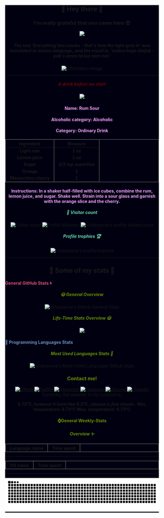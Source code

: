 <div id="full-page" style="background-color:#000011;" align="center">
    <div id="greetings" align="center">
        <h2>👋 Hey there 👋</h2> 
        <h3>I'm really grateful that you came here 😎</h3>
        <!--Old One><img src="https://socialify.git.ci/nclsbayona/nclsbayona/image?description=1&font=KoHo&pattern=Charlie%20Brown&theme=Dark"-->
        <img src="https://images-wixmp-ed30a86b8c4ca887773594c2.wixmp.com/f/7ce0e5f2-a9ae-4ea5-a5fa-714282618ed8/dej05ux-cc9a89a1-a6d1-44d2-a5e4-b64511d65cfe.png?token=eyJ0eXAiOiJKV1QiLCJhbGciOiJIUzI1NiJ9.eyJzdWIiOiJ1cm46YXBwOjdlMGQxODg5ODIyNjQzNzNhNWYwZDQxNWVhMGQyNmUwIiwiaXNzIjoidXJuOmFwcDo3ZTBkMTg4OTgyMjY0MzczYTVmMGQ0MTVlYTBkMjZlMCIsIm9iaiI6W1t7InBhdGgiOiJcL2ZcLzdjZTBlNWYyLWE5YWUtNGVhNS1hNWZhLTcxNDI4MjYxOGVkOFwvZGVqMDV1eC1jYzlhODlhMS1hNmQxLTQ0ZDItYTVlNC1iNjQ1MTFkNjVjZmUucG5nIn1dXSwiYXVkIjpbInVybjpzZXJ2aWNlOmZpbGUuZG93bmxvYWQiXX0.B5VWu7Rk4_gRrQIVsLAElC-IIJNxLZksubJAEu1ejL4">
        <h5>
            The text 'Everything has cracks - that's how the light gets in' was translated to minion language, and the result is: 'midoo hego dinfob - pak's amee ta luz nam een'
        </h5>
        <img src="https://4.bp.blogspot.com/-kLGmroF-doI/VeJhCJlpeyI/AAAAAAAASK4/TRvjlSKu4nk/s1600/13.jpeg" alt="Affirmation image">
    </div>
    <hr>
    <div id="drink">
        <h5>
            <font color="#670601">
                A drink before we start
            </font>
        </h5>
        <img src="https://www.thecocktaildb.com/images/media/drink/bylfi21504886323.jpg">
        <h4>
            <font color="#F0A0FF">
                Name: Rum Sour
            </font>
        </h4>
        <h4>
            <font color="#F0A0FF">
                Alcoholic category: Alcoholic
            </font>
        </h4>
        <h4>
            <font color="#F0A0FF">
                Category: Ordinary Drink
            </font>
        </h4>
        <h4>
            <table frame="box" rules="cols">
    <thead>
        <tr>
            <th style="padding-left: 1em; padding-right: 1em; text-align: center">Ingredient</th>
            <th style="padding-left: 1em; padding-right: 1em; text-align: center">Measure</th>
        </tr>
    </thead>
    <tbody>
        <tr>
            <td style="padding-left: 1em; padding-right: 1em; text-align: center; vertical-align: top">Light rum</td>
            <td style="padding-left: 1em; padding-right: 1em; text-align: center; vertical-align: top">2 oz </td>
        </tr>
        <tr>
            <td style="padding-left: 1em; padding-right: 1em; text-align: center; vertical-align: top">Lemon juice</td>
            <td style="padding-left: 1em; padding-right: 1em; text-align: center; vertical-align: top">1 oz </td>
        </tr>
        <tr>
            <td style="padding-left: 1em; padding-right: 1em; text-align: center; vertical-align: top">Sugar</td>
            <td style="padding-left: 1em; padding-right: 1em; text-align: center; vertical-align: top">1/2 tsp superfine </td>
        </tr>
        <tr>
            <td style="padding-left: 1em; padding-right: 1em; text-align: center; vertical-align: top">Orange</td>
            <td style="padding-left: 1em; padding-right: 1em; text-align: center; vertical-align: top">1 </td>
        </tr>
        <tr>
            <td style="padding-left: 1em; padding-right: 1em; text-align: center; vertical-align: top">Maraschino cherry</td>
            <td style="padding-left: 1em; padding-right: 1em; text-align: center; vertical-align: top">1 </td>
        </tr>
    </tbody>
</table>
        </h4>
        <h4>
            <font color="#F0A0FF">
                Instructions: In a shaker half-filled with ice cubes, combine the rum, lemon juice, and sugar. Shake well. Strain into a sour glass and garnish with the orange slice and the cherry.
            </font>
        </h4>        
    </div>
    <div id="profile-info">
        <h5>
            <font color="#67d6b1">
                👀 Visitor count
            </font>
        </h5>
        <img src="https://visitor-badge-reloaded.herokuapp.com/badge?page_id=nclsbayona.visitor.badge.reloaded&color=003153&style=for-the-badge&logo=github" alt="Visitor count">
        <img src="https://img.shields.io/github/followers/nclsbayona?color=003153&logo=github&style=for-the-badge" alt="Profile followers">
        <img src="https://img.shields.io/github/last-commit/nclsbayona/nclsbayona?color=003153&logo=github&style=for-the-badge&label=Latest%20Profile%20Commit" alt="nclsbayona's profile visited count">
        <h5>
            <font color="#67d6b1">
                Profile trophies 🏆
            </font>
        </h5>
        <img src="https://github-profile-trophy.vercel.app/?username=nclsbayona&theme=dracula&no-frame=false&margin-w=5&margin-h=5&no-bg=true&column=4" alt="nclsbayona's profile trophies">
    </div>
    <hr>
    <h2> 🐣 Some of my stats 🐣 </h2>
    <div id="general">
        <h4 align="left">
            <font color="#df4b75">
                General GitHub Stats 🌀
            </font>
        </h4>
        <h5>
            <font color="#679000">
                😃 General Overview
            </font>
        </h5>
        <img src="https://github-readme-stats.vercel.app/api?username=nclsbayona&show_icons=true&count_private=true&include_all_commits=true&locale=en&theme=tokyonight" alt="nclsbayona's Github General Stats">
        <h5>
            <font color="#679000">
                Life-Time Stats Overview 😃
            </font>
        </h5>
        <img src="https://github-readme-streak-stats.herokuapp.com/?user=nclsbayona&theme=algolia">
    </div>
    <div id="languages">
        <h4 align="left">
            <font color="#6790c5">
                🤖 Programming Languages Stats
            </font>
        </h4>
        <p>
            <h5>
                <font color="#679000">
                    Most Used Languages Stats 💾
                </font>
            </h5>
            <img src="https://github-readme-stats.vercel.app/api/top-langs/?username=nclsbayona&show_icons=true&locale=en&langs_count=5&theme=tokyonight" alt="nclsbayona's Most-Used Languages Github Stats">
        </p>
    </div>
    <div id="contact">
        <h3>
            <font color="#679000">
                Contact me! 
            </font>
        </h3>
        <a href="https://github.com/nclsbayona" target="_blank">
            <img alt="Github" src="https://img.shields.io/badge/GitHub-%2312100E.svg?&style=for-the-badge&logo=Github&logoColor=white">
        </a>
        <a href="https://twitter.com/nclsbayona" target="_blank">
            <img alt="Twitter" src="https://img.shields.io/badge/twitter-%231DA1F2.svg?&style=for-the-badge&logo=twitter&logoColor=white">
        </a>
        <a href="https://instagram.com/nclsbayona" target="_blank">
            <img alt="Instagram" src="https://img.shields.io/badge/-INSTAGRAM-critical?&style=for-the-badge&logo=instagram&logoColor=white">
        </a>
        <a href="https://t.me/nclsbayona" target="_blank">
            <img alt="Telegram" src="https://img.shields.io/badge/-TELEGRAM-blue?&style=for-the-badge&logo=telegram&logoColor=white">
        </a>
        <a href="https://www.discord.com/channels/@nclsbayona#6681" target="_blank">
            <img alt="Discord" src="https://img.shields.io/badge/-DISCORD-darkblue?&style=for-the-badge&logo=discord&logoColor=white">
        </a>
        <a href="https://www.linkedin.com/in/nicolas-bayona-07547b214/" target="_blank">
            <img alt="LinkedIn" src="https://img.shields.io/badge/-Linkedin-silver?&style=for-the-badge&logo=linkedin&logoColor=black">
        </a>
    </div>
    <div id="weather-info">
        Currently, the weather in my location is: 
        <p>
            <b> 
                9.73°C, however it feels like 9.3°C, climate is
                <i>few clouds</i>
            .
            Min. temperature: 9.73°C
            Max. temperature: 9.73°C
        </p>
    </div>
    <div id="wakatime">
        <p>
            <h4>
                <font color="#679000">
                    ⌚General Weekly-Stats 
                </font>
            </h4>
            <h5>
                <font color="#679000">
                    Overview ✨
                </font>
            </h5>
        </p>
        <div id="tables">
            <table frame="box" rules="cols">
    <thead>
        <tr>
            <th style="padding-left: 1em; padding-right: 1em; text-align: center">Language name</th>
            <th style="padding-left: 1em; padding-right: 1em; text-align: center">Time spent</th>
        </tr>
    </thead>
    <tbody>
    </tbody>
</table>
        <hr>
            <table frame="box" rules="cols">
    <thead>
        <tr>
            <th style="padding-left: 1em; padding-right: 1em; text-align: center">OS name</th>
            <th style="padding-left: 1em; padding-right: 1em; text-align: center">Time spent</th>
        </tr>
    </thead>
    <tbody>
    </tbody>
</table>
        <hr>
        </div>
        <img src="https://raw.githubusercontent.com/nclsbayona/Daily.dev-devcard-books/output/github-contribution-grid-snake-sissa.svg" />
    </div>
</div>
